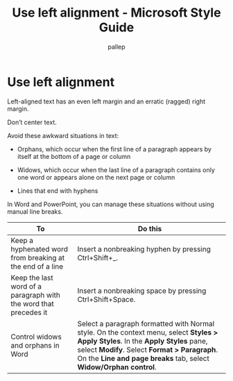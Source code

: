 ﻿---
title: Use left alignment - Microsoft Style Guide
author: pallep
ms.author: pallep
ms.date: 1/19/2018
ms.topic: article
ms.prod: non-product-specific
---

# Use left alignment

Left-aligned text has an even left margin and an erratic (ragged) right margin. 

Don’t center text. 

Avoid these awkward situations in text:

  - Orphans, which occur when the first line of a paragraph appears by itself at the bottom of a page or column  
  
  - Widows, which occur when the last line of a paragraph contains only one word or appears alone on the next page or column  
  
  - Lines that end with hyphens

In Word and PowerPoint, you can manage these situations without using manual line breaks.

**To**|**Do this**
--|--
Keep a hyphenated word from breaking at the end of a line|Insert a nonbreaking hyphen by pressing Ctrl+Shift+_.
Keep the last word of a paragraph with the word that precedes it|Insert a nonbreaking space by pressing Ctrl+Shift+Space.
Control widows and orphans in Word|Select a paragraph formatted with Normal style. On the context menu, select **Styles > Apply Styles**. In the **Apply Styles** pane, select **Modify**. Select **Format > Paragraph**. On the **Line and page breaks** tab, select **Widow/Orphan control**.
